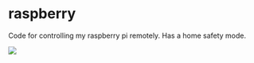 # raspberry
Code for controlling my raspberry pi remotely. Has a home safety mode.

<img src="https://raw.githubusercontent.com/ReckoningReckoner/raspberry-automation/master/screenshot.png">
